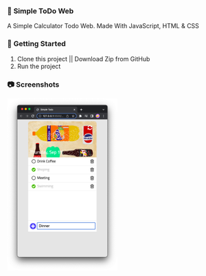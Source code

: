 ### 📝 **Simple ToDo Web**

A Simple Calculator Todo Web. Made With JavaScript, HTML & CSS

### 🚀 **Getting Started**
1. Clone this project || Download Zip from GitHub
2. Run the project 

### 📷 **Screenshots**

  <img
    src="/assets/image3.png"
    alt="Main Screen"
    title="Main Screen"
    style="display: inline-block; margin: 0 auto; width: 200; height: 400px">
